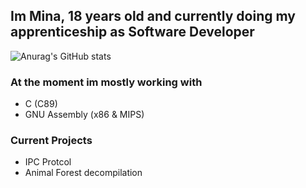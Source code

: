 ## Im Mina, 18 years old and currently doing my apprenticeship as Software Developer

![Anurag's GitHub stats](https://github-readme-stats.vercel.app/api/top-langs/?username=MINAqwq&show_icons=true&theme=tokyonight)

### At the moment im mostly working with
- C (C89)
- GNU Assembly (x86 & MIPS)

### Current Projects
- IPC Protcol
- Animal Forest decompilation
